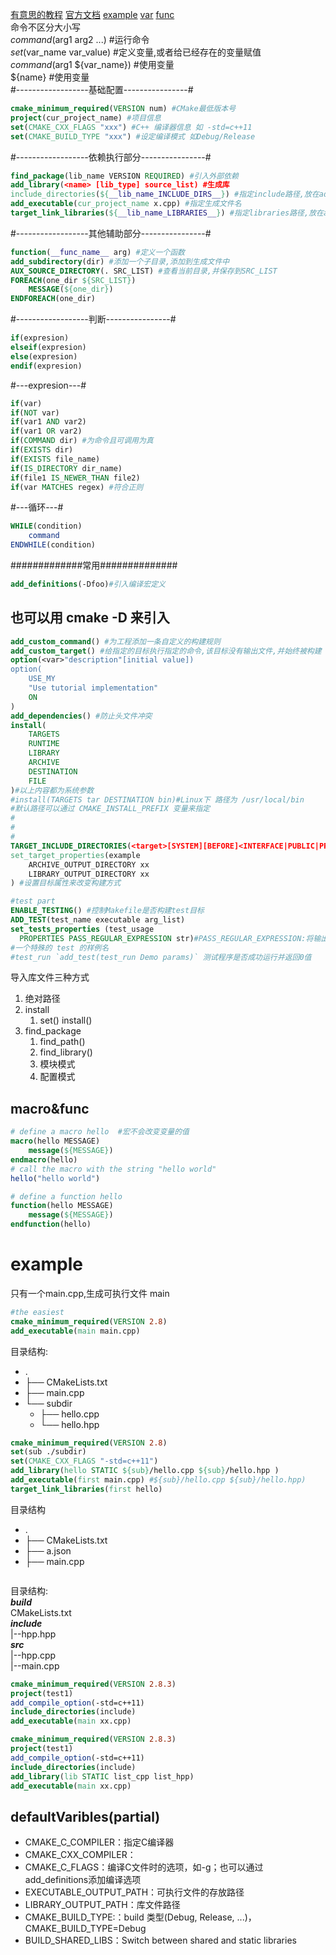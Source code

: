 [有意思的教程] [官方文档]
[example](#example)  [var](#defaultVaribles(partial)) [func](#macro&func)  
命令不区分大小写  
*command*(arg1 arg2 ...) #运行命令  
*set*(var_name var_value) #定义变量,或者给已经存在的变量赋值  
*command*(arg1 ${var_name}) #使用变量  
${name} #使用变量  
#------------------基础配置----------------#  
```cmake
cmake_minimum_required(VERSION num) #CMake最低版本号
project(cur_project_name) #项目信息
set(CMAKE_CXX_FLAGS "xxx") #C++ 编译器信息 如 -std=c++11
set(CMAKE_BUILD_TYPE "xxx") #设定编译模式 如Debug/Release
```
#------------------依赖执行部分----------------# 
```cmake
find_package(lib_name VERSION REQUIRED) #引入外部依赖
add_library(<name> [lib_type] source_list) #生成库
include_directories(${__lib_name_INCLUDE_DIRS__}) #指定include路径,放在add_executable前面,相当于指定g++的 -L 参数
add_executable(cur_project_name x.cpp) #指定生成文件名
target_link_libraries(${__lib_name_LIBRARIES__}) #指定libraries路径,放在add_executable后面 -l参数
```
#------------------其他辅助部分----------------#
```cmake
function(__func_name__ arg) #定义一个函数
add_subdirectory(dir) #添加一个子目录,添加到生成文件中
AUX_SOURCE_DIRECTORY(. SRC_LIST) #查看当前目录,并保存到SRC_LIST
FOREACH(one_dir ${SRC_LIST})
    MESSAGE(${one_dir})
ENDFOREACH(one_dir)
```
#------------------判断----------------#  
```cmake
if(expresion)
elseif(expresion)
else(expresion)
endif(expresion)
```
#---expresion---#
```cmake
if(var)
if(NOT var)
if(var1 AND var2)
if(var1 OR var2)
if(COMMAND dir) #为命令且可调用为真
if(EXISTS dir)
if(EXISTS file_name)
if(IS_DIRECTORY dir_name)
if(file1 IS_NEWER_THAN file2)
if(var MATCHES regex) #符合正则
```
#---循环---#
```cmake
WHILE(condition)
    command
ENDWHILE(condition)
```
#############常用##############
```cmake
add_definitions(-Dfoo)#引入编译宏定义
```
## 也可以用 cmake -D 来引入
```cmake
add_custom_command() #为工程添加一条自定义的构建规则
add_custom_target() #给指定的目标执行指定的命令,该目标没有输出文件,并始终被构建
option(<var>"description"[initial value])
option(
    USE_MY
    "Use tutorial implementation"
    ON
)
add_dependencies() #防止头文件冲突
install(
    TARGETS
    RUNTIME
    LIBRARY
    ARCHIVE
    DESTINATION
    FILE
)#以上内容都为系统参数
#install(TARGETS tar DESTINATION bin)#Linux下 路径为 /usr/local/bin
#默认路径可以通过 CMAKE_INSTALL_PREFIX 变量来指定
#
#
#
TARGET_INCLUDE_DIRECTORIES(<target>[SYSTEM][BEFORE]<INTERFACE|PUBLIC|PRIVATE>[items])
set_target_properties(example
    ARCHIVE_OUTPUT_DIRECTORY xx
    LIBRARY_OUTPUT_DIRECTORY xx
) #设置目标属性来改变构建方式
```

```cmake
#test part
ENABLE_TESTING() #控制Makefile是否构建test目标
ADD_TEST(test_name executable arg_list)
set_tests_properties (test_usage
  PROPERTIES PASS_REGULAR_EXPRESSION str)#PASS_REGULAR_EXPRESSION:将输出与之后的字符串比较
#一个特殊的 test 的样例名
#test_run `add_test(test_run Demo params)` 测试程序是否成功运行并返回0值
```

导入库文件三种方式  
1. 绝对路径
2. install
   1. set() install()
3. find_package
   1. find_path()
   2. find_library()
   3. 模块模式
   4. 配置模式

## macro&func
```cmake
# define a macro hello  #宏不会改变变量的值
macro(hello MESSAGE)
    message(${MESSAGE})
endmacro(hello) 
# call the macro with the string "hello world"  
hello("hello world")      

# define a function hello  
function(hello MESSAGE)
    message(${MESSAGE})  
endfunction(hello)
```

# example  
只有一个main.cpp,生成可执行文件 main
```cmake
#the easiest
cmake_minimum_required(VERSION 2.8)
add_executable(main main.cpp)
```
目录结构:  
+ .  
+ ├── CMakeLists.txt  
+ ├── main.cpp  
+ └── subdir  
    + ├── hello.cpp
    + └── hello.hpp
```cmake
cmake_minimum_required(VERSION 2.8)
set(sub ./subdir)
set(CMAKE_CXX_FLAGS "-std=c++11")
add_library(hello STATIC ${sub}/hello.cpp ${sub}/hello.hpp )
add_executable(first main.cpp) #${sub}/hello.cpp ${sub}/hello.hpp)
target_link_libraries(first hello)
```

目录结构
+ .
+ ├── CMakeLists.txt
+ ├── a.json
+ ├── main.cpp
```cmake

```


目录结构:  
***build***  
CMakeLists.txt  
***include***  
|--hpp.hpp  
***src***  
|--hpp.cpp  
|--main.cpp
```cmake
cmake_minimum_required(VERSION 2.8.3)
project(test1)
add_compile_option(-std=c++11)
include_directories(include)
add_executable(main xx.cpp)
```
```cmake
cmake_minimum_required(VERSION 2.8.3)
project(test1)
add_compile_option(-std=c++11)
include_directories(include)
add_library(lib STATIC list_cpp list_hpp)
add_executable(main xx.cpp)
```


## defaultVaribles(partial)
+ CMAKE_C_COMPILER：指定C编译器
+ CMAKE_CXX_COMPILER：
+ CMAKE_C_FLAGS：编译C文件时的选项，如-g；也可以通过add_definitions添加编译选项
+ EXECUTABLE_OUTPUT_PATH：可执行文件的存放路径
+ LIBRARY_OUTPUT_PATH：库文件路径
+ CMAKE_BUILD_TYPE:：build 类型(Debug, Release, ...)，CMAKE_BUILD_TYPE=Debug
+ BUILD_SHARED_LIBS：Switch between shared and static libraries

[有意思的教程]:https://www.hahack.com/codes/cmake/
[官方文档]:https://cmake.org/cmake/help/v3.0/index.html